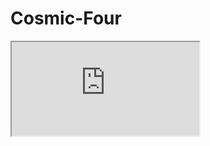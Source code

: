 # Cosmic-Four

<iframe src="https://docs.google.com/spreadsheets/d/e/2PACX-1vQUwPpcpuZXmU4O2UB8aWidqYp2kwAxdC1AEnqzMDTWGGSGKwOAHZdHX4D-G8Wc8wd7iEhYemALRpAP/pubchart?oid=277922962&amp;format=interactive"></iframe>
